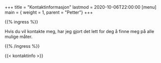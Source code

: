 +++
title = "Kontaktinformasjon"
lastmod = 2020-10-06T22:00:00
[menu]
main = { weight = 1, parent = "Petter"}
+++

{{% ingress %}}

Hvis du vil kontakte meg, har jeg gjort det lett for deg å finne meg på alle
mulige måter.

{{% /ingress %}}

{{< kontaktinfo >}}
